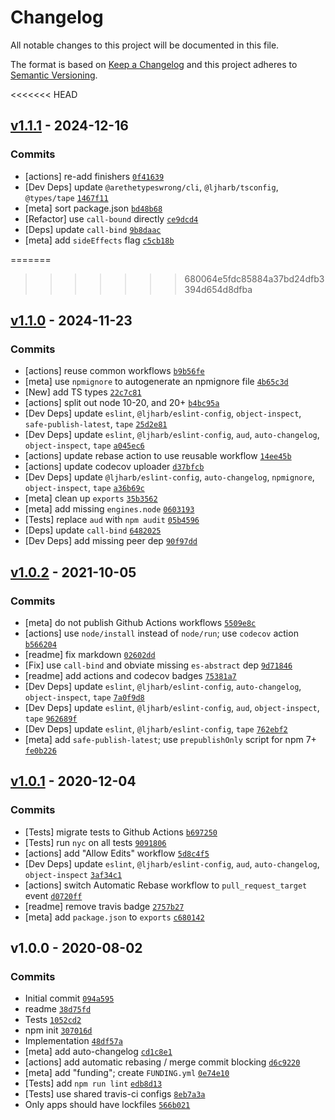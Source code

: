 # Changelog

All notable changes to this project will be documented in this file.

The format is based on [Keep a Changelog](https://keepachangelog.com/en/1.0.0/)
and this project adheres to [Semantic Versioning](https://semver.org/spec/v2.0.0.html).

<<<<<<< HEAD
## [v1.1.1](https://github.com/inspect-js/is-finalizationregistry/compare/v1.1.0...v1.1.1) - 2024-12-16

### Commits

- [actions] re-add finishers [`0f41639`](https://github.com/inspect-js/is-finalizationregistry/commit/0f41639657eb79da783ab99246ffbab97ce52785)
- [Dev Deps] update `@arethetypeswrong/cli`, `@ljharb/tsconfig`, `@types/tape` [`1467f11`](https://github.com/inspect-js/is-finalizationregistry/commit/1467f11d2b638ae72ab5fff33a72c88143ed9546)
- [meta] sort package.json [`bd48b68`](https://github.com/inspect-js/is-finalizationregistry/commit/bd48b686cf499ae590404729b4d3a6fca9c9d0f3)
- [Refactor] use `call-bound` directly [`ce9dcd4`](https://github.com/inspect-js/is-finalizationregistry/commit/ce9dcd4abea4d17ca63b2d46385d78bebaf05d84)
- [Deps] update `call-bind` [`9b8daac`](https://github.com/inspect-js/is-finalizationregistry/commit/9b8daac5237a420ec8de65222d1b14e56de55b50)
- [meta] add `sideEffects` flag [`c5cb18b`](https://github.com/inspect-js/is-finalizationregistry/commit/c5cb18b51f22a52dcdc17afc3ce02a1ace41d418)

=======
>>>>>>> 680064e5fdc85884a37bd24dfb3394d654d8dfba
## [v1.1.0](https://github.com/inspect-js/is-finalizationregistry/compare/v1.0.2...v1.1.0) - 2024-11-23

### Commits

- [actions] reuse common workflows [`b9b56fe`](https://github.com/inspect-js/is-finalizationregistry/commit/b9b56fe405d0385fcbcc587abcf7b6f0c5b4e7be)
- [meta] use `npmignore` to autogenerate an npmignore file [`4b65c3d`](https://github.com/inspect-js/is-finalizationregistry/commit/4b65c3dfe532ba3d1130f9bd7d36d674790b836d)
- [New] add TS types [`22c7c81`](https://github.com/inspect-js/is-finalizationregistry/commit/22c7c81612a906c787432a0c70df27c2a278f370)
- [actions] split out node 10-20, and 20+ [`b4bc95a`](https://github.com/inspect-js/is-finalizationregistry/commit/b4bc95a923323b9064965442f2a5646c1ec4b99b)
- [Dev Deps] update `eslint`, `@ljharb/eslint-config`, `object-inspect`, `safe-publish-latest`, `tape` [`25d2e81`](https://github.com/inspect-js/is-finalizationregistry/commit/25d2e815627d5549bbd366fd95dcd134f99fc16d)
- [Dev Deps] update `eslint`, `@ljharb/eslint-config`, `aud`, `auto-changelog`, `object-inspect`, `tape` [`a045ec6`](https://github.com/inspect-js/is-finalizationregistry/commit/a045ec6d56106561232bd7dbd95c058d195cd3d9)
- [actions] update rebase action to use reusable workflow [`14ee45b`](https://github.com/inspect-js/is-finalizationregistry/commit/14ee45b34361a4a14cfc444a71601e55ddd98a6e)
- [actions] update codecov uploader [`d37bfcb`](https://github.com/inspect-js/is-finalizationregistry/commit/d37bfcb43695e56c06829b05051f5b5f4cdbcd6b)
- [Dev Deps] update `@ljharb/eslint-config`, `auto-changelog`, `npmignore`, `object-inspect`, `tape` [`a36b69c`](https://github.com/inspect-js/is-finalizationregistry/commit/a36b69c8f1a43beb07416658609b9950e58bb615)
- [meta] clean up `exports` [`35b3562`](https://github.com/inspect-js/is-finalizationregistry/commit/35b35627f8234e76a92e72669f7c5041e2c4074b)
- [meta] add missing `engines.node` [`0603193`](https://github.com/inspect-js/is-finalizationregistry/commit/06031931c5f4e672f47463da2c7b43b45a629819)
- [Tests] replace `aud` with `npm audit` [`05b4596`](https://github.com/inspect-js/is-finalizationregistry/commit/05b459606f22cebe6a42101438bfcdae68313786)
- [Deps] update `call-bind` [`6482025`](https://github.com/inspect-js/is-finalizationregistry/commit/6482025cba84cff2b51db51768ed6d391f01335d)
- [Dev Deps] add missing peer dep [`90f97dd`](https://github.com/inspect-js/is-finalizationregistry/commit/90f97ddc8998ead46f26d8b2fa0fd8be17ea48bb)

## [v1.0.2](https://github.com/inspect-js/is-finalizationregistry/compare/v1.0.1...v1.0.2) - 2021-10-05

### Commits

- [meta] do not publish Github Actions workflows [`5509e8c`](https://github.com/inspect-js/is-finalizationregistry/commit/5509e8c13173a128244fc306d304c9be958b62f3)
- [actions] use `node/install` instead of `node/run`; use `codecov` action [`b566204`](https://github.com/inspect-js/is-finalizationregistry/commit/b5662048c9824089baf6fe3e0c408d6297635b2c)
- [readme] fix markdown [`02602dd`](https://github.com/inspect-js/is-finalizationregistry/commit/02602dda3176944f6681b97fb0d26e43bf2accc8)
- [Fix] use `call-bind` and obviate missing `es-abstract` dep [`9d71846`](https://github.com/inspect-js/is-finalizationregistry/commit/9d718467ef713e10242c28e48d82947d108ed5ef)
- [readme] add actions and codecov badges [`75381a7`](https://github.com/inspect-js/is-finalizationregistry/commit/75381a76ad373fd4bea0f032e8593dec60785332)
- [Dev Deps] update `eslint`, `@ljharb/eslint-config`, `auto-changelog`, `object-inspect`, `tape` [`7a0f9d8`](https://github.com/inspect-js/is-finalizationregistry/commit/7a0f9d8befeee03f578cf9184190e4a143a05abf)
- [Dev Deps] update `eslint`, `@ljharb/eslint-config`, `aud`, `object-inspect`, `tape` [`962689f`](https://github.com/inspect-js/is-finalizationregistry/commit/962689f01c33d06eadb4456004d231b56cb13825)
- [Dev Deps] update `eslint`, `@ljharb/eslint-config`, `tape` [`762ebf2`](https://github.com/inspect-js/is-finalizationregistry/commit/762ebf2f8d06597029b794053f0630b6ddeb7cc2)
- [meta] add `safe-publish-latest`; use `prepublishOnly` script for npm 7+ [`fe0b226`](https://github.com/inspect-js/is-finalizationregistry/commit/fe0b2268e0eaa4fd56418aba87d2e761c04917e6)

## [v1.0.1](https://github.com/inspect-js/is-finalizationregistry/compare/v1.0.0...v1.0.1) - 2020-12-04

### Commits

- [Tests] migrate tests to Github Actions [`b697250`](https://github.com/inspect-js/is-finalizationregistry/commit/b69725063681eeb9179d9945512a62112b360cd2)
- [Tests] run `nyc` on all tests [`9091806`](https://github.com/inspect-js/is-finalizationregistry/commit/9091806c8cc05340dc964fb3c566e650c1bff947)
- [actions] add "Allow Edits" workflow [`5d8c4f5`](https://github.com/inspect-js/is-finalizationregistry/commit/5d8c4f5e5ca4f001f6a16744c2cce5d32bdae39b)
- [Dev Deps] update `eslint`, `@ljharb/eslint-config`, `aud`, `auto-changelog`, `object-inspect` [`3af34c1`](https://github.com/inspect-js/is-finalizationregistry/commit/3af34c194a8dfb41e773f7e1647e1e1cf05ec98d)
- [actions] switch Automatic Rebase workflow to `pull_request_target` event [`d0720ff`](https://github.com/inspect-js/is-finalizationregistry/commit/d0720ff2d07308ec3e90f13c7a15affa05339fe7)
- [readme] remove travis badge [`2757b27`](https://github.com/inspect-js/is-finalizationregistry/commit/2757b27db4cbb93d712bd85c1741f3071a720dc7)
- [meta] add `package.json` to `exports` [`c680142`](https://github.com/inspect-js/is-finalizationregistry/commit/c680142dcd73d3f3c8ec75c0ab1c9281edaeb91f)

## v1.0.0 - 2020-08-02

### Commits

- Initial commit [`094a595`](https://github.com/inspect-js/is-finalizationregistry/commit/094a59522ab29b1701ad2f1cb67ee01f1e68cae2)
- readme [`38d75fd`](https://github.com/inspect-js/is-finalizationregistry/commit/38d75fd9d38106b6a4d09bdb4ac5c5ca186c62de)
- Tests [`1052cd2`](https://github.com/inspect-js/is-finalizationregistry/commit/1052cd21bfa90e83e5fbf656ce67f3c038aa9336)
- npm init [`307016d`](https://github.com/inspect-js/is-finalizationregistry/commit/307016d5228e184a22a1ee2992f24ed208c3cec6)
- Implementation [`48df57a`](https://github.com/inspect-js/is-finalizationregistry/commit/48df57a25d3cde99f43a46fe458e878f79179520)
- [meta] add auto-changelog [`cd1c8e1`](https://github.com/inspect-js/is-finalizationregistry/commit/cd1c8e1f97a499a0ea7edc6e7afde3b522fb8329)
- [actions] add automatic rebasing / merge commit blocking [`d6c9220`](https://github.com/inspect-js/is-finalizationregistry/commit/d6c92207d7f76785dada19e09b937326dc3b499d)
- [meta] add "funding"; create `FUNDING.yml` [`0e74e10`](https://github.com/inspect-js/is-finalizationregistry/commit/0e74e10f3667b1f8c9ea2a7a3dba67b373a17902)
- [Tests] add `npm run lint` [`edb8d13`](https://github.com/inspect-js/is-finalizationregistry/commit/edb8d138a6350b0fb7f398657125c74f218c547f)
- [Tests] use shared travis-ci configs [`8eb7a3a`](https://github.com/inspect-js/is-finalizationregistry/commit/8eb7a3a0a45e5aab60edb385ddee2e7bd1e22d81)
- Only apps should have lockfiles [`566b021`](https://github.com/inspect-js/is-finalizationregistry/commit/566b021e66bc2325e12f88324174413348cb987d)
